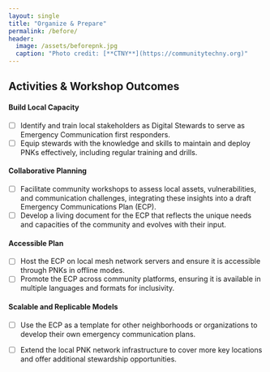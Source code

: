 ```yaml
---
layout: single
title: "Organize & Prepare"
permalink: /before/
header:
  image: /assets/beforepnk.jpg
  caption: "Photo credit: [**CTNY**](https://communitytechny.org)"
---
```


## Activities & Workshop Outcomes

#### Build Local Capacity
- [ ] Identify and train local stakeholders as Digital Stewards to serve as Emergency Communication first responders.
- [ ] Equip stewards with the knowledge and skills to maintain and deploy PNKs effectively, including regular training and drills.
      
#### Collaborative Planning
- [ ] Facilitate community workshops to assess local assets, vulnerabilities, and communication challenges, integrating these insights into a draft Emergency Communications Plan (ECP).
- [ ] Develop a living document for the ECP that reflects the unique needs and capacities of the community and evolves with their input.
    
#### Accessible Plan
- [ ] Host the ECP on local mesh network servers and ensure it is accessible through PNKs in offline modes.
- [ ] Promote the ECP across community platforms, ensuring it is available in multiple languages and formats for inclusivity.
  
#### Scalable and Replicable Models
- [ ] Use the ECP as a template for other neighborhoods or organizations to develop their own emergency communication plans.
- [ ] Extend the local PNK network infrastructure to cover more key locations and offer additional stewardship opportunities.

